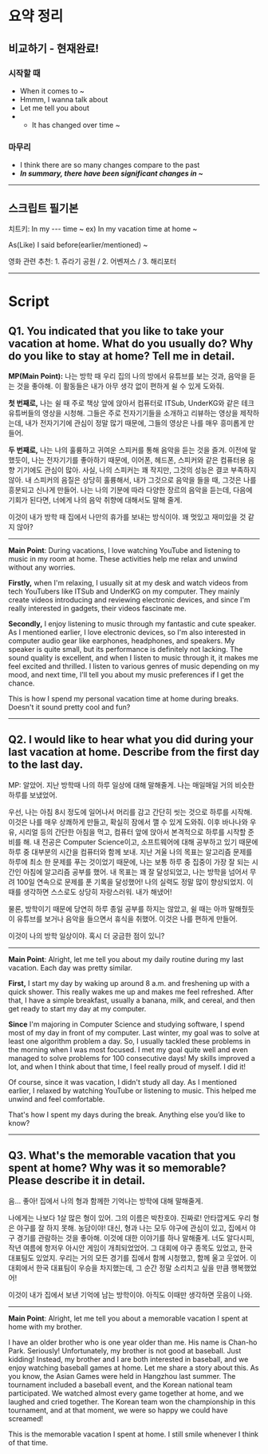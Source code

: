# 요약 정리
## 비교하기 - 현재완료!
### 시작할 때
- When it comes to ~
- Hmmm, I wanna talk about
- Let me tell you about
- + It has changed over time ~

### 마무리
- I think there are so many changes compare to the past
- ***In summary, there have been significant changes in ~***

---
## 스크립트 필기본
치트키: In my --- time ~
ex) In my vacation time at home ~

As(Like) I said before(earlier/mentioned) ~

영화 관련 추천: 1. 쥬라기 공원 / 2. 어벤져스 / 3. 해리포터

---
# Script
## Q1. You indicated that you like to take your vacation at home. What do you usually do? Why do you like to stay at home? Tell me in detail.

**MP(Main Point):** 나는 방학 때 우리 집의 나의 방에서 유튜브를 보는 것과, 음악을 듣는 것을 좋아해.
이 활동들은 내가 아무 생각 없이 편하게 쉴 수 있게 도와줘.

**첫 번째로,** 나는 쉴 때 주로 책상 앞에 앉아서 컴퓨터로 ITSub, UnderKG와 같은 테크 유튜버들의 영상을 시청해.
그들은 주로 전자기기들을 소개하고 리뷰하는 영상을 제작하는데, 내가 전자기기에 관심이 정말 많기 때문에, 그들의 영상은 나를 매우 흥미롭게 만들어.

**두 번째로,** 나는 나의 훌륭하고 귀여운 스피커를 통해 음악을 듣는 것을 즐겨.
이전에 말했듯이, 나는 전자기기를 좋아하기 때문에, 이어폰, 헤드폰, 스피커와 같은 컴퓨터용 음향 기기에도 관심이 많아.
사실, 나의 스피커는 꽤 작지만, 그것의 성능은 결코 부족하지 않아.
내 스피커의 음질은 상당히 훌륭해서, 내가 그것으로 음악을 들을 때, 그것은 나를 흥분되고 신나게 만들어.
나는 나의 기분에 따라 다양한 장르의 음악을 듣는데, 다음에 기회가 된다면, 너에게 나의 음악 취향에 대해서도 말해 줄게.

이것이 내가 방학 때 집에서 나만의 휴가를 보내는 방식이야. 꽤 멋있고 재미있을 것 같지 않아?

---
**Main Point**: During vacations, I love watching YouTube and listening to music in my room at home.
These activities help me relax and unwind without any worries.

**Firstly,** when I'm relaxing, I usually sit at my desk and watch videos from tech YouTubers like ITSub and UnderKG on my computer. They mainly create videos introducing and reviewing electronic devices, and since I'm really interested in gadgets, their videos fascinate me.

**Secondly,** I enjoy listening to music through my fantastic and cute speaker. 
As I mentioned earlier, I love electronic devices, so I'm also interested in computer audio gear like earphones, headphones, and speakers. 
My speaker is quite small, but its performance is definitely not lacking. 
The sound quality is excellent, and when I listen to music through it, it makes me feel excited and thrilled. 
I listen to various genres of music depending on my mood, and next time, I'll tell you about my music preferences if I get the chance.

This is how I spend my personal vacation time at home during breaks. Doesn't it sound pretty cool and fun?

---
## Q2. I would like to hear what you did during your last vacation at home. Describe from the first day to the last day.

MP: 알았어. 지난 방학때 나의 하루 일상에 대해 말해줄게. 나는 매일매일 거의 비슷한 하루를 보냈었어.

우선, 나는 아침 8시 정도에 일어나서 머리를 감고 간단히 씻는 것으로 하루를 시작해.
이것은 나를 매우 상쾌하게 만들고, 확실히 잠에서 깰 수 있게 도와줘.
이후 바나나와 우유, 시리얼 등의 간단한 아침을 먹고, 컴퓨터 앞에 앉아서 본격적으로 하루를 시작할 준비를 해.
내 전공은 Computer Science이고, 소프트웨어에 대해 공부하고 있기 때문에 하루 중 대부분의 시간을 컴퓨터와 함께 보내.
지난 겨울 나의 목표는 알고리즘 문제를 하루에 최소 한 문제를 푸는 것이었기 때문에, 나는 보통 하루 중 집중이 가장 잘 되는 시간인 아침에 알고리즘 공부를 했어.
내 목표는 꽤 잘 달성되었고, 나는 방학을 넘어서 무려 100일 연속으로 문제를 푼 기록을 달성했어! 나의 실력도 정말 많이 향상되었지.
이 때를 생각하면 스스로도 상당히 자랑스러워. 내가 해냈어!

물론, 방학이기 때문에 당연히 하루 종일 공부를 하지는 않았고, 쉴 때는 아까 말해줬듯이 유튜브를 보거나 음악을 들으면서 휴식을 취했어. 이것은 나를 편하게 만들어.

이것이 나의 방학 일상이야. 혹시 더 궁금한 점이 있니?

---
**Main Point**: Alright, let me tell you about my daily routine during my last vacation. Each day was pretty similar.

**First,** I start my day by waking up around 8 a.m. and freshening up with a quick shower. 
This really wakes me up and makes me feel refreshed. 
After that, I have a simple breakfast, usually a banana, milk, and cereal, and then get ready to start my day at my computer.

**Since** I'm majoring in Computer Science and studying software, I spend most of my day in front of my computer. 
Last winter, my goal was to solve at least one algorithm problem a day. 
So, I usually tackled these problems in the morning when I was most focused. 
I met my goal quite well and even managed to solve problems for 100 consecutive days! 
My skills improved a lot, and when I think about that time, I feel really proud of myself. I did it!

Of course, since it was vacation, I didn't study all day. 
As I mentioned earlier, I relaxed by watching YouTube or listening to music. 
This helped me unwind and feel comfortable.

That's how I spent my days during the break. Anything else you’d like to know?

---
## Q3. What's the memorable vacation that you spent at home? Why was it so memorable? Please describe it in detail.

음... 좋아! 집에서 나의 형과 함께한 기억나는 방학에 대해 말해줄게.

나에게는 나보다 1살 많은 형이 있어. 그의 이름은 박찬호야. 진짜로!
안타깝게도 우리 형은 야구를 잘 하지 못해. 농담이야!
대신, 형과 나는 모두 야구에 관심이 있고, 집에서 야구 경기를 관람하는 것을 좋아해.
이것에 대한 이야기를 하나 말해줄게.
너도 알다시피, 작년 여름에 항저우 아시안 게임이 개최되었었어. 
그 대회에 야구 종목도 있었고, 한국 대표팀도 있었지.
우리는 거의 모든 경기를 집에서 함께 시청했고, 함께 울고 웃었어.
이 대회에서 한국 대표팀이 우승을 차지했는데, 그 순간 정말 소리치고 싶을 만큼 행복했었어!

이것이 내가 집에서 보낸 기억에 남는 방학이야. 아직도 이때만 생각하면 웃음이 나와.

---
**Main Point**: Alright, let me tell you about a memorable vacation I spent at home with my brother.

I have an older brother who is one year older than me. His name is Chan-ho Park. Seriously! 
Unfortunately, my brother is not good at baseball. Just kidding! 
Instead, my brother and I are both interested in baseball, and we enjoy watching baseball games at home. 
Let me share a story about this. 
As you know, the Asian Games were held in Hangzhou last summer. 
The tournament included a baseball event, and the Korean national team participated. 
We watched almost every game together at home, and we laughed and cried together. 
The Korean team won the championship in this tournament, and at that moment, we were so happy we could have screamed!

This is the memorable vacation I spent at home. I still smile whenever I think of that time.